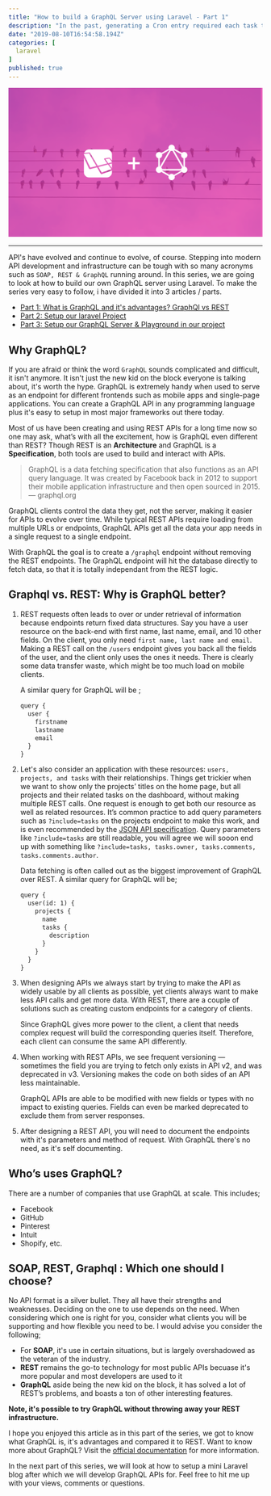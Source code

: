 ```yaml
---
title: "How to build a GraphQL Server using Laravel - Part 1"
description: "In the past, generating a Cron entry required each task to be scheduled on your server. Laravel’s task scheduling feature gives you the…"
date: "2019-08-10T16:54:58.194Z"
categories: [
  laravel
]
published: true
---
```


![](./asset-1.png)

---

API's have evolved and continue to evolve, of course. Stepping into modern API development and infrastructure can be tough with so many acronyms such as `SOAP, REST & GraphQL` running around. In this series, we are going to look at how to build our own GraphQL server using Laravel. To make the series very easy to follow, i have divided it into 3 articles / parts.

* [Part 1: What is GraphQL and it's advantages? GraphQl vs REST](/how-to-build-a-graphql-server-using-laravel-part-1)
* [Part 2: Setup our laravel Project](/#)
* [Part 3: Setup our GraphQL Server & Playground in our project](/#)

## Why GraphQL?
 If you are afraid or think the word `GraphQL` sounds complicated and difficult, it isn't anymore. It isn't just the new kid on the block everyone is talking about, it's worth the hype. GraphQL is extremely handy when used to serve as an endpoint for different frontends such as mobile apps and single-page applications. You can create a GraphQL API in any programming language plus it's easy to setup in most major frameworks out there today.
  
Most of us have been creating and using REST APIs for a long time now so one may ask, what’s with all the excitement, how is GraphQL even different than REST? Though REST is an **Architecture** and GraphQL is a **Specification**, both tools are used to build and interact with APIs. 

> GraphQL is a data fetching specification that also functions as an API query language. It was created by Facebook back in 2012 to support their mobile application infrastructure and then open sourced in 2015.  — graphql.org


GraphQL clients control the data they get, not the server, making it easier for APIs to evolve over time. While typical REST APIs require loading from multiple URLs or endpoints, GraphQL APIs get all the data your app needs in a single request to a single endpoint. 

With GraphQL the goal is to create a `/graphql` endpoint without removing the REST endpoints. The GraphQL endpoint will hit the database directly to fetch data, so that it is totally independant from the REST logic.

## Graphql vs. REST: Why is GraphQL better?
1. REST requests often leads to over or under retrieval of information because endpoints return fixed data structures. Say you have a user resource on the back-end with first name, last name, email, and 10 other fields. On the client, you only need `first name, last name and email`. Making a REST call on the `/users` endpoint gives you back all the fields of the user, and the client only uses the ones it needs. There is clearly some data transfer waste, which might be too much load on mobile clients. 

    A similar query for GraphQL will be ;
    ```
    query {
      user {
        firstname
        lastname
        email
      }
    }
    ``` 

2. Let's also consider an application with these resources: `users, projects, and tasks` with their relationships. Things get trickier when we want to show only the projects’ titles on the home page, but all projects and their related tasks on the dashboard, without making multiple REST calls. One request is enough to get both our resource as well as related resources. It’s common practice to add query parameters such as `?include=tasks` on the projects endpoint to make this work, and is even recommended by the [JSON API specification](https://jsonapi.org/). Query parameters like `?include=tasks` are still readable, you will agree we will sooon end up with something like `?include=tasks, tasks.owner, tasks.comments, tasks.comments.author`. 
    
    Data fetching is often called out as the biggest improvement of GraphQL over REST. A similar query for GraphQL will be;
    ``` 
    query {
      user(id: 1) {
        projects {
          name
          tasks {
            description
          }
        }
      }
    }
    ``` 
3. When designing APIs we always start by trying to make the API as widely usable by all clients as possible, yet clients always want to make less API calls and get more data. With REST, there are a couple of solutions such as creating custom endpoints for a category of clients. 

    Since GraphQL gives more power to the client, a client that needs complex request will build the corresponding queries itself. Therefore, each client can consume the same API differently.

4. When working with REST APIs, we see frequent versioning — sometimes the field you are trying to fetch only exists in API v2, and was deprecated in v3. Versioning makes the code on both sides of an API less maintainable. 

    GraphQL APIs are able to be modified with new fields or types with no impact to existing queries. Fields can even be marked deprecated to exclude them from server responses.

5. After designing a REST API, you will need to document the endpoints with it's parameters and method of request. With GraphQL there's no need, as it's self documenting.

## Who’s uses GraphQL?
There are a number of companies that use GraphQL at scale. This includes;
- Facebook 
- GitHub
- Pinterest
- Intuit
- Shopify, etc.

## SOAP, REST, Graphql : Which one should I choose?
No API format is a silver bullet. They all have their strengths and weaknesses. Deciding on the one to use depends on the need. When considering which one is right for you, consider what clients you will be supporting and how flexible you need to be. I would advise you consider the following;
- For **SOAP**, it's use in certain situations, but is largely overshadowed as the veteran of the industry.
- **REST** remains the go-to technology for most public APIs becuase it's more popular and most developers are used to it
- **GraphQL** aside being the new kid on the block, it has solved a lot of REST’s problems, and boasts a ton of other interesting features.

**Note, it's possible to try GraphQL without throwing away your REST infrastructure.** 

I hope you enjoyed this article as in this part of the series, we got to know what GraphQL is, it's advantages and compared it to REST. Want to know more about GraphQL? Visit the [official documentation](https://graphql.org/) for more information. 

In the next part of this series, we will look at how to setup a mini Laravel blog after which we will develop GraphQL APIs for. Feel free to hit me up with your views, comments or questions.



